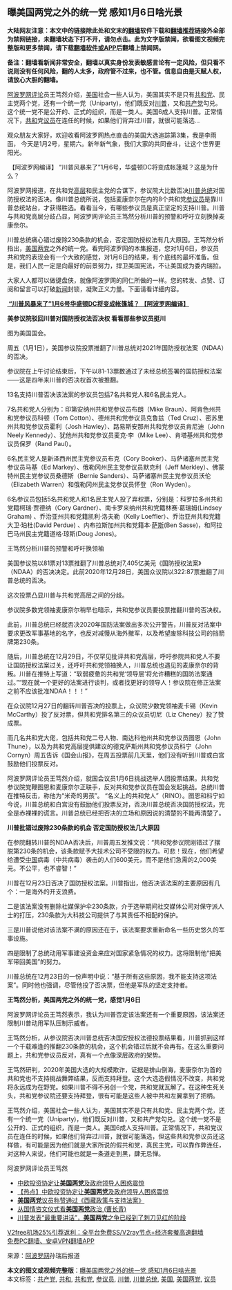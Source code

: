  <h2>曝美国两党之外的统一党 感知1月6日啥光景</h2> <p class="notice"><b>大陆网友注意：本文中的链接除此处和文末的<a href="https://github.com/bannedbook/fanqiang" >翻墙</a>软件下载和<a href="https://github.com/killgcd/justmysocks/blob/master/README.md">翻墙推荐</a>链接外全部为禁网链接，未翻墙状态下打不开，请勿点击。此为文字版禁闻，欲看图文视频完整版和更多禁闻，请下载<a href="https://github.com/bannedbook/fanqiang">翻墙软件或APP</a>后翻墙上禁闻网。</p><p>备注：翻墙看新闻非常安全，翻墙以真实身份发表敏感言论有一定风险，但只看不说则没有任何风险，翻的人太多，政府管不过来，也不管。信息自由是天赋人权，请放心大胆的翻墙。</b></p>  <div class="entry"> <p id="summary"><span class='wp_keywordlink_affiliate'><a href="https://www.aboluowang.com/" title="阿波罗网" target="_blank">阿波罗网</a></span><span class='wp_keywordlink_affiliate'><a href="https://www.bannedbook.org/bnews/comments/" title="新闻评论" target="_blank">评论</a></span>员王笃然介绍，<a href="https://www.bannedbook.org/bnews/tag/%e7%be%8e%e5%9b%bd/" class="st_tag internal_tag" rel="tag" title="标签 美国 下的日志">美国</a>社会一些人认为，美国其实不是只有<a href="https://www.bannedbook.org/bnews/tag/%e5%85%b1%e5%92%8c%e5%85%9a/" class="st_tag internal_tag" rel="tag" title="标签 共和党 下的日志">共和党</a>、民主党两个党，还有一个统一党（Uniparty)，他们既反对<a href="https://www.bannedbook.org/bnews/tag/%e5%b7%9d%e6%99%ae/" class="st_tag internal_tag" rel="tag" title="标签 川普 下的日志">川普</a>，又和<a href="https://www.bannedbook.org/bnews/tag/%e5%85%b1%e4%ba%a7%e5%85%9a/" class="st_tag internal_tag" rel="tag" title="标签 共产党 下的日志">共产党</a>勾兑。这个统一党不是公开的、正式的组织，而是一类人。美国6成人支持川普。正常情况下，<a href="https://www.bannedbook.org/bnews/tag/%E5%85%B1%E5%92%8C/" class="st_tag internal_tag" rel="tag" title="标签 共和 下的日志">共和</a>党<a href="https://www.bannedbook.org/bnews/tag/%e8%ae%ae%e5%91%98/" class="st_tag internal_tag" rel="tag" title="标签 议员 下的日志">议员</a>在连任的时候，如果他们背弃过川普，就很可能落选&#8230;</p> <p>观众朋友大家好，欢迎收看阿波罗网热点直击的美国大选追踪第3集，我是李雨函， 今天是1月2号，星期六。新年新气象，我们大家的共同奋斗，让这个世界更阳光。</p> <p>&nbsp;【阿波罗网编译】 “川普风暴来了”1月6号，华盛顿DC将变成帐篷城？这是为什么？</p> <p>阿波罗网报道，在共和党<span class='wp_keywordlink_affiliate'><a href="https://www.bannedbook.org/bnews/ccpdope/" title="中共高层内幕" target="_blank">高层</a></span>和民主党的合谋下，参议院大比数否决<a href="https://www.bannedbook.org/bnews/tag/%E5%B7%9D%E6%99%AE%E6%80%BB%E7%BB%9F/" class="st_tag internal_tag" rel="tag" title="标签 川普总统 下的日志">川普总统</a>对国防授权法的否决。像川普总统所说，包括麦康奈尔在内的8个共和党<a href="https://www.bannedbook.org/bnews/tag/%e5%8f%82%e8%ae%ae%e5%91%98/" class="st_tag internal_tag" rel="tag" title="标签 参议员 下的日志">参议员</a>是靠川普总统站台，才获得胜选。看看当今，有哪些参议员是真正坚定的支持川普。川普与共和党高层分歧凸显，阿波罗网评论员王笃然分析川普的预警和呼吁立刻换掉麦康奈尔。</p> <p>川普总统痛心错过废除230条款的机会，否定国防授权法有几大原因。王笃然分析指出，<a href="https://www.bannedbook.org/bnews/tag/%E7%BE%8E%E5%9B%BD%E4%B8%A4%E5%85%9A/" class="st_tag internal_tag" rel="tag" title="标签 美国两党 下的日志">美国两党</a>之外的统一党。看完阿波罗网的本集报道，您对1月6日，参议员共和党的表现会有一个大致的感觉，对1月6日的结果，有个底线的最坏准备。但是，我们人民一定是向最好的前景努力，捍卫美国宪法，不让美国成为委内瑞拉。</p> <p>大家人人都可以做键盘侠，就像阿波罗网的同仁所做的一样。您的转发、点赞、订阅和留言可以打破<span class='wp_keywordlink_affiliate'><a href="https://www.bannedbook.org/" title="新闻">新闻</a></span>封锁，凝聚正义力量。下面请看详细内容。</p> <p><a href="https://www.aboluowang.com/2021/0102/1541053.html"><strong>&nbsp;“川普风暴来了”1月6号华盛顿DC将变成帐篷城？ 【阿波罗网编译】</strong></a></p> <p><strong>美参议院驳回川普对国防授权法否决权&nbsp;看看那些参议员挺川&nbsp;</strong></p> <p>图为美国国会。</p>  <p>周五（1月1日），美国参议院投票推翻了川普总统对2021年国防授权法案（NDAA）的否决。</p> <p>参议院在上午讨论结束后，下午以81-13票数通过了未经总统签署的国防授权法案——这是四年来川普的否决权首次被推翻。</p> <p>13名支持川普否决该法案的参议员包括7名共和党人和6名民主党人。</p> <p>7名共和党人分别为：印第安纳州共和党参议员布朗（Mike Braun）、阿肯色州共和党参议员科顿（Tom Cotton）、德州共和党参议员克鲁兹（Ted Cruz）、密苏里州共和党参议员霍利（Josh Hawley）、路易斯安那州共和党参议员肯尼迪（John Neely Kennedy）、犹他州共和党参议员麦克‧李（Mike Lee）、肯塔基州共和党参议员保罗（Rand Paul）。</p> <p>6名民主党人是新泽西州民主党参议员布克（Cory Booker）、马萨诸塞州民主党参议员马基（Ed Markey）、俄勒冈州民主党参议员默克利（Jeff Merkley）、佛蒙特州民主党参议员桑德斯（Bernie Sanders）、马萨诸塞州民主党参议员沃伦（Elizabeth Warren）和俄勒冈州民主党参议员怀登（Ron Wyden）。</p> <p>6名参议员包括5名共和党人和1名民主党人投了弃权票，分别是：科罗拉多州共和党籍柯瑞·贾德纳（Cory Gardner）、南卡罗来纳州共和党籍林赛·葛瑞姆(Lindsey Graham) 、乔治亚州共和党籍凯利‧洛夫勒（Kelly Loeffler）、乔治亚州共和党籍大卫·珀杜(David Perdue) 、内布拉斯加州共和党籍本·<span class='wp_keywordlink'><a href="https://www.bannedbook.org/forum5/topic42.html" title="萨斯、诚信与自救" target="_blank">萨斯</a></span>(Ben Sasse)，和阿拉巴马州民主党籍道格·琼斯(Doug Jones)。</p> <p>王笃然分析川普的预警和呼吁换领袖</p> <p>美国参议院以81票对13票推翻了川普总统对7,405亿美元《国防授权法案》（NDAA）的否决决定。此前2020年12月28日，美国众议院以322:87票推翻了川普总统的否决。</p> <p>这次投票凸显川普与共和党高层之间的分歧。</p>  <p>参议院多数党领袖麦康奈尔稍早也暗示，共和党参议员要投票推翻川普的否决权。</p> <p>此前，川普总统已经就否决2020年国防法案做出多次公开警告，川普反对法案中要求更改军事基地的名字，也反对减慢从海外撤军，以及希望废除科技公司的挡箭牌第230条。</p> <p>随后，川普总统在12月29日，不仅罕见批评共和党高层，呼吁参院共和党人不要让国防授权法案过关，还呼吁共和党领袖换人，川普总统也遇见的麦康奈尔的背叛。川普在推特上写道：“软弱疲惫的共和党‘领导层’将允许糟糕的国防法案通过。”“现在就一个更好的法案进行谈判，或者找更好的领导人！参议院在修正法案之前不应该批准NDAA！！！”</p> <p>在众议院12月27日的翻转川普否决的投票上，众议院少数党领袖麦卡锡（Kevin McCarthy）投了反对票，但共和党排名第三的众议员切尼（Liz Cheney）投了赞成票。</p> <p>而几名共和党大佬，包括共和党二号人物、南达科他州共和党参议员图恩（John Thune），以及为共和党高层提供建议的德克萨斯州共和党参议员科宁（John Cornyn）周五告诉《国会山报》，在周五投票前几天里，他们没有听到川普或白宫鼓励他们投票反对。</p> <p>阿波罗网评论员王笃然介绍，就国会议员1月6日挑战选举人团投票结果。共和党参议院党鞭图恩和麦康奈尔正联手，反对共和党参议员在国会发起挑战。总统川普在推特反击，称他为“米奇的男孩”。 “名义上的共和党人”（RINO）。图恩和科宁如今说，川普总统和白宫没有鼓励他们投票反对，否决川普总统否决国防授权法，完全是赤裸裸的谎言。川普总统已经把否决的立场和原因说的清楚的不能再清楚了。</p> <p><strong>川普批错过废除230条款的机会 否定国防授权法几大原因&nbsp;</strong></p> <p>在参院翻转川普的NDAA否决后，川普周五发推文说：“共和党参议院刚错过了摆脱第230条的机会，该条款赋予大技术公司不受限的权力。可悲！现在，他们希望给遭受<span class='wp_keywordlink_affiliate'><a href="https://www.bannedbook.org/" title="中国" target="_blank">中国</a></span>病毒（中共病毒）袭击的人们600美元，而不是他们急需的2,000美元。不公平，也不睿智！”</p> <p>川普在12月23日否决了国防授权法案。川普指出，他否决该法案的主要原因有几个：一是海外的开支浪费。</p>  <p>二是该法案没有删除社媒保护伞230条款，介于选举期间社交媒体公司对保守派人士的打压，230条款为大科技公司提供了与其责任不相配的保护。</p> <p>三是川普说他对该法案不满的原因还在于，该法案要求重新命名一些历史悠久的军事设施。</p> <p>四是限制了总统动用军事建设资金来应对国家紧急情况的权力。这将限制他“把美军带回美国”的努力。</p> <p>川普总统在12月23日的一份声明中说：“基于所有这些原因，我不能支持这项法案”。同时他也强调，尽管他投了否决票，但他是军队的坚定支持者。</p> <p><strong>王笃然分析，美国两党之外的统一党，感觉1月6日</strong></p> <p>阿波罗网评论员王笃然表示，我认为川普否定该法案还有一个重要原因，该法案还限制川普动用军队压制示威者。</p> <p>王笃然分析，从参议院否决川普总统否决国安授权法德投票结果看，川普抓到这样一个千载难逢的推翻230条款的机会，这个机会错过后就不会再有。在这么重要问题上，共和党参议员反对，真有一个点像深层政府的架势。</p> <p>王笃然研判，2020年美国大选的大规模欺诈，证据是排山倒海，麦康奈尔为首的共和党也不支持挑战舞弊结果，反而支持拜登。这个大选造假情况不改变，共和党将永远成为在野党。如果川普不得不另创一个党，共和党就瓦解了。在这种生死关头，共和党参议院还要支持拜登，很有可能是这些人被中共和左翼拿到了把柄。</p> <p>王笃然介绍，美国社会一些人认为，美国其实不是只有共和党、民主党两个党，还有一个统一党（Uniparty)，他们既反对川普，又和共产党勾兑。这个统一党不是公开的、正式的组织，而是一类人。美国6成人支持川普。正常情况下，共和党议员在连任的时候，如果他们背弃过川普，就很可能落选，但这些共和党参议员还这样做，有可能是因为他们就是大家所说的假共和党，真民主党，可以靠作弊连任，对这种人来说，他们可能也就是一条道走到黑，肆无忌惮。</p>  <p>阿波罗网评论员王笃然</p> <ul class='op-related-articles' title='相关阅读'> <li><a href='https://www.bannedbook.org/bnews/taiwannews/20210102/1459817.html' target='_blank'>中欧投资协定让<b>美国两党</b>及政府领导人困惑震惊</a></li> <li><a href='https://www.bannedbook.org/bnews/bannedvideo/20210101/1459256.html' target='_blank'>【热点】中欧投资协定让<b>美国两党</b>及政府领导人困惑震惊</a></li> <li><a href='https://www.bannedbook.org/bnews/worldnews/usa/20201223/1453225.html' target='_blank'><b>美国两党</b>议员称赞通过《西藏政策与支持法案》</a></li> <li><a href='https://www.bannedbook.org/bnews/comments/20201216/1448830.html' target='_blank'>从国情咨文仪式看<b>美国两党</b>政治 (曹长青)</a></li> <li><a href='https://www.bannedbook.org/bnews/cbnews/20201204/1441868.html' target='_blank'>川普发表“最重要讲话”，<b>美国两党</b>之争已经到了刺刀见红的阶段</a></li> </ul> <p class="texttj"> <a href="https://github.com/bannedbook/fanqiang/wiki/V2ray%E6%9C%BA%E5%9C%BA" target="_blank">V2free机场25%引荐返利：全平台免费SS/V2ray节点+经济套餐高速翻墙</a><br/> <a href="https://github.com/bannedbook/fanqiang/wiki/%E7%A6%81%E9%97%BB%E7%BD%91%E5%AE%89%E5%8D%93%E7%BF%BB%E5%A2%99%E6%96%B0%E9%97%BBAPP" target="_blank">免费PC翻墙、安卓VPN翻墙APP</a></p><p> 来源：<a href="https://www.aboluowang.com/2021/0103/1541138.html" target="_blank">阿波罗网</a>孙瑞后报道 </p><a name='sharetosocial'></a>       <div><b>本文的图文或视频完整版</b>：<a href='https://www.bannedbook.org/bnews/topimagenews/20210103/1459895.html'>曝美国两党之外的统一党 感知1月6日啥光景</a></div>  </div><!--END ENTRY--> <div class="postfooter"> <div>本文标签：<a href="https://www.bannedbook.org/bnews/tag/%e5%85%b1%e4%ba%a7%e5%85%9a/" rel="tag">共产党</a>, <a href="https://www.bannedbook.org/bnews/tag/%E5%85%B1%E5%92%8C/" rel="tag">共和</a>, <a href="https://www.bannedbook.org/bnews/tag/%e5%85%b1%e5%92%8c%e5%85%9a/" rel="tag">共和党</a>, <a href="https://www.bannedbook.org/bnews/tag/%e5%8f%82%e8%ae%ae%e5%91%98/" rel="tag">参议员</a>, <a href="https://www.bannedbook.org/bnews/tag/%e5%b7%9d%e6%99%ae/" rel="tag">川普</a>, <a href="https://www.bannedbook.org/bnews/tag/%E5%B7%9D%E6%99%AE%E6%80%BB%E7%BB%9F/" rel="tag">川普总统</a>, <a href="https://www.bannedbook.org/bnews/tag/%e7%be%8e%e5%9b%bd/" rel="tag">美国</a>, <a href="https://www.bannedbook.org/bnews/tag/%E7%BE%8E%E5%9B%BD%E4%B8%A4%E5%85%9A/" rel="tag">美国两党</a>, <a href="https://www.bannedbook.org/bnews/tag/%e8%ae%ae%e5%91%98/" rel="tag">议员</a></div>  </div><!--END POSTFOOTER--> 